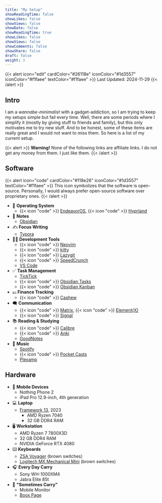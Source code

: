 ```yaml
---
title: "My Setup"
showReadingTime: false
showLikes: false
showViews: false
showDate: false
showReadingTime: true
showLikes: false
showViews: false
showComments: false
showShare: false
draft: false
weight: 3
---
```


{{< alert icon="edit" cardColor="#26118e" iconColor="#1d3557" iconColor="#f1faee" textColor="#f1faee" >}}
Last Updated: 2024-11-29
{{< /alert >}}

## Intro

I am a _wannabe-minimalist_ with a gadget-addiction, so I am trying to keep my setups simple but fail every time. Well, there are some periods where I simplify it (mostly by giving stuff to friends and family), but this only motivates me to try new stuff. And to be honest, some of these items are really great and I would not want to miss them. So here is a list of my current setup.

{{< alert >}}
**Warning!** None of the following links are affiliate links. I do not get any money from them. I just like them.
{{< /alert >}}

## Software

{{< alert icon="code" cardColor="#118e26" iconColor="#1d3557" textColor="#f1faee" >}}
This icon symbolizes that the software is open-source. Personally, I would always prefer open-source software over proprietary ones.
{{< /alert >}}

- 🐧 **Operating System**
  - {{< icon "code" >}} [EndeavorOS](https://endeavouros.com/), {{< icon "code" >}} [Hyprland](https://hyprland.org/)
- 📝 **Notes**
  - [Obsidian](https://obsidian.md/)
- ✍️ **Focus Writing**
  - [Typora](https://typora.io)
- 🧑‍💻 **Development Tools**
  - {{< icon "code" >}} [Neovim](github.com/neovim/neovim)
  - {{< icon "code" >}} [kitty](https://github.com/kovidgoyal/kitty)
  - {{< icon "code" >}} [Lazygit](https://github.com/jesseduffield/lazygit)
  - {{< icon "code" >}} [SpeedCrunch](https://bitbucket.org/heldercorreia/speedcrunch)
  - [VS Code](https://code.visualstudio.com/)
- ✅ **Task Management**
  - [TickTick](https://ticktick.com/)
  - {{< icon "code" >}} [Obsidian Tasks](https://github.com/obsidian-tasks-group/obsidian-tasks)
  - {{< icon "code" >}} [Obsidian Kanban](https://github.com/mgmeyers/obsidian-kanban)
- 💶 **Finance Tracking**
  - {{< icon "code" >}} [Cashew](https://github.com/jameskokoska/Cashew)
- 🗨️ **Communication**
  - {{< icon "code" >}} [Matrix](https://matrix.org/), {{< icon "code" >}} [Element(X)](https://element.io/)
  - {{< icon "code" >}} [Signal](https://signal.org/)
- 📚 **Reading & Studying**
  - {{< icon "code" >}} [Calibre](https://calibre-ebook.com/)
  - {{< icon "code" >}} [Anki](https://apps.ankiweb.net/)
  - [GoodNotes](https://www.goodnotes.com/)
- 🎵 **Music**
  - [Spotify](https://www.spotify.com/)
  - {{< icon "code" >}} [Pocket Casts](https://www.pocketcasts.com/)
  - [Plexamp](https://www.plex.tv/)

## Hardware

- 📱 **Mobile Devices**
  - Nothing Phone 2
  - iPad Pro 12.9-inch, 4th generation
- 💻 **Laptop**
  - [Framework 13](https://frame.work), 2023
    - AMD Ryzen 7040
    - 32 GB DDR4 RAM
- 🖥️ **Workstation**
  - AMD Ryzen 7 7800X3D
  - 32 GB DDR4 RAM
  - NVIDIA GeForce RTX 4080
- ⌨️ **Keyboards**
  - [ZSA Voyager](https://www.zsa.io/voyager) (brown switches)
  - [Logitech MX Mechanical Mini](https://www.logitech.com/en-us/products/keyboards/mx-mechanical-mini.html) (brown switches)
- 🎧 **Every Day Carry**
  - Sony WH-1000XM4
  - Jabra Elite 85t
- 🎒 **"Sometimes Carry"**
  - Mobile Monitor
  - [Boox Page](https://shop.boox.com/products/page)
